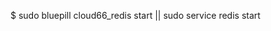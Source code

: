 <!-- layout:code post: database-backups_note -->


$ sudo bluepill cloud66_redis start || sudo service redis start 
